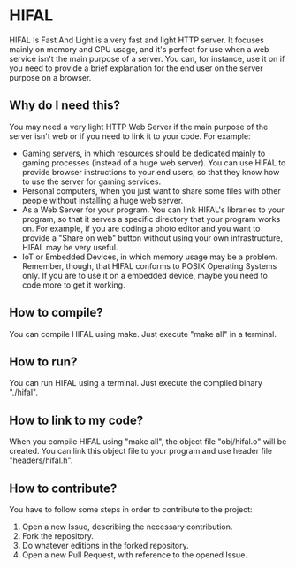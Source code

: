 # HIFAL
HIFAL Is Fast And Light is a very fast and light HTTP server. It focuses mainly on memory and CPU usage, and it's perfect for use when a web service isn't the main purpose of a server. You can, for instance, use it on if you need to provide a brief explanation for the end user on the server purpose on a browser.

## Why do I need this?

You may need a very light HTTP Web Server if the main purpose of the server isn't web or if you need to link it to your code. For example:
- Gaming servers, in which resources should be dedicated mainly to gaming processes (instead of a huge web server). You can use HIFAL to provide browser instructions to your end users, so that they know how to use the server for gaming services.
- Personal computers, when you just want to share some files with other people without installing a huge web server.
- As a Web Server for your program. You can link HIFAL's libraries to your program, so that it serves a specific directory that your program works on. For example, if you are coding a photo editor and you want to provide a "Share on web" button without using your own infrastructure, HIFAL may be very useful.
- IoT or Embedded Devices, in which memory usage may be a problem. Remember, though, that HIFAL conforms to POSIX Operating Systems only. If you are to use it on a embedded device, maybe you need to code more to get it working.

## How to compile?

You can compile HIFAL using make. Just execute "make all" in a terminal.

## How to run?

You can run HIFAL using a terminal. Just execute the compiled binary "./hifal".

## How to link to my code?

When you compile HIFAL using "make all", the object file "obj/hifal.o" will be created. You can link this object file to your program and use header file "headers/hifal.h".

## How to contribute?

You have to follow some steps in order to contribute to the project:
1. Open a new Issue, describing the necessary contribution.
2. Fork the repository.
3. Do whatever editions in the forked repository.
4. Open a new Pull Request, with reference to the opened Issue.


